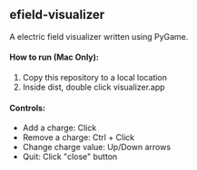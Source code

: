## efield-visualizer
A electric field visualizer written using PyGame.

#### How to run (**Mac Only**):
1. Copy this repository to a local location
2. Inside dist, double click visualizer.app

#### Controls:
- Add a charge: Click
- Remove a charge: Ctrl + Click
- Change charge value: Up/Down arrows
- Quit: Click "close" button